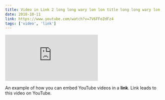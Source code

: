 ```yaml
---
title: Video in Link 2 long long wary lon lon title long long wary lon lon title long long wary lon lon title long long wary lon lon title long long wary lon lon title
date: 2018-10-11
link: https://www.youtube.com/watch?v=7V6FFeZdFz4
tags: ['video', 'link']
---
```


<Embed
  src="https://www.youtube.com/embed/7V6FFeZdFz4"
/>

An example of how you can embed YouTube videos in a **link**. Link leads to this video on YouTube.
